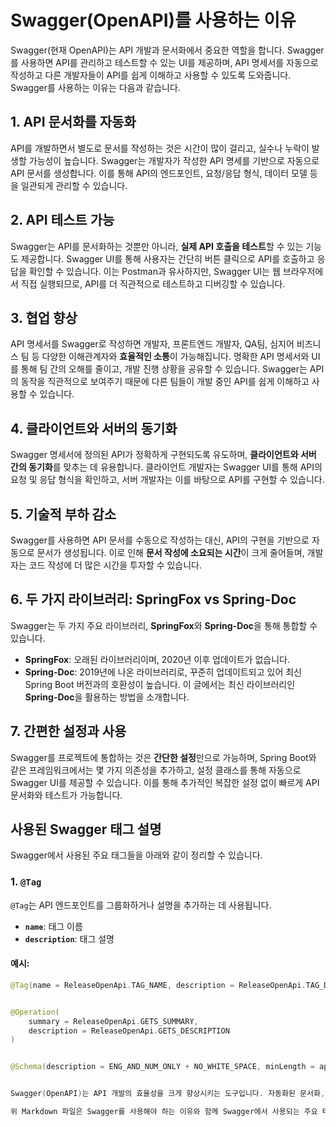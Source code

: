 # Swagger(OpenAPI)를 사용하는 이유

Swagger(현재 OpenAPI)는 API 개발과 문서화에서 중요한 역할을 합니다. Swagger를 사용하면 API를 관리하고 테스트할 수 있는 UI를 제공하며, API 명세서를 자동으로 작성하고 다른 개발자들이 API를 쉽게 이해하고 사용할 수 있도록 도와줍니다. Swagger를 사용하는 이유는 다음과 같습니다.

## 1. API 문서화를 자동화

API를 개발하면서 별도로 문서를 작성하는 것은 시간이 많이 걸리고, 실수나 누락이 발생할 가능성이 높습니다. Swagger는 개발자가 작성한 API 명세를 기반으로 자동으로 API 문서를 생성합니다. 이를 통해 API의 엔드포인트, 요청/응답 형식, 데이터 모델 등을 일관되게 관리할 수 있습니다.

## 2. API 테스트 가능

Swagger는 API를 문서화하는 것뿐만 아니라, **실제 API 호출을 테스트**할 수 있는 기능도 제공합니다. Swagger UI를 통해 사용자는 간단히 버튼 클릭으로 API를 호출하고 응답을 확인할 수 있습니다. 이는 Postman과 유사하지만, Swagger UI는 웹 브라우저에서 직접 실행되므로, API를 더 직관적으로 테스트하고 디버깅할 수 있습니다.

## 3. 협업 향상

API 명세서를 Swagger로 작성하면 개발자, 프론트엔드 개발자, QA팀, 심지어 비즈니스 팀 등 다양한 이해관계자와 **효율적인 소통**이 가능해집니다. 명확한 API 명세서와 UI를 통해 팀 간의 오해를 줄이고, 개발 진행 상황을 공유할 수 있습니다. Swagger는 API의 동작을 직관적으로 보여주기 때문에 다른 팀들이 개발 중인 API를 쉽게 이해하고 사용할 수 있습니다.

## 4. 클라이언트와 서버의 동기화

Swagger 명세서에 정의된 API가 정확하게 구현되도록 유도하며, **클라이언트와 서버 간의 동기화**를 맞추는 데 유용합니다. 클라이언트 개발자는 Swagger UI를 통해 API의 요청 및 응답 형식을 확인하고, 서버 개발자는 이를 바탕으로 API를 구현할 수 있습니다.

## 5. 기술적 부하 감소

Swagger를 사용하면 API 문서를 수동으로 작성하는 대신, API의 구현을 기반으로 자동으로 문서가 생성됩니다. 이로 인해 **문서 작성에 소요되는 시간**이 크게 줄어들며, 개발자는 코드 작성에 더 많은 시간을 투자할 수 있습니다.

## 6. 두 가지 라이브러리: SpringFox vs Spring-Doc

Swagger는 두 가지 주요 라이브러리, **SpringFox**와 **Spring-Doc**을 통해 통합할 수 있습니다.

- **SpringFox**: 오래된 라이브러리이며, 2020년 이후 업데이트가 없습니다.
- **Spring-Doc**: 2019년에 나온 라이브러리로, 꾸준히 업데이트되고 있어 최신 Spring Boot 버전과의 호환성이 높습니다. 이 글에서는 최신 라이브러리인 **Spring-Doc**을 활용하는 방법을 소개합니다.

## 7. 간편한 설정과 사용

Swagger를 프로젝트에 통합하는 것은 **간단한 설정**만으로 가능하며, Spring Boot와 같은 프레임워크에서는 몇 가지 의존성을 추가하고, 설정 클래스를 통해 자동으로 Swagger UI를 제공할 수 있습니다. 이를 통해 추가적인 복잡한 설정 없이 빠르게 API 문서화와 테스트가 가능합니다.

## 사용된 Swagger 태그 설명

Swagger에서 사용된 주요 태그들을 아래와 같이 정리할 수 있습니다.

### 1. `@Tag`

`@Tag`는 API 엔드포인트를 그룹화하거나 설명을 추가하는 데 사용됩니다.

- **`name`**: 태그 이름
- **`description`**: 태그 설명

#### 예시:

```kotlin
@Tag(name = ReleaseOpenApi.TAG_NAME, description = ReleaseOpenApi.TAG_DESCRIPTION)


@Operation(
    summary = ReleaseOpenApi.GETS_SUMMARY,
    description = ReleaseOpenApi.GETS_DESCRIPTION
)


@Schema(description = ENG_AND_NUM_ONLY + NO_WHITE_SPACE, minLength = appNameMin, maxLength = appNameMax)


Swagger(OpenAPI)는 API 개발의 효율성을 크게 향상시키는 도구입니다. 자동화된 문서화, 실시간 API 테스트, 협업 향상 등의 이점을 제공하며, 이를 통해 개발자들은 더 빠르고 정확하게 API를 개발하고 관리할 수 있습니다. Swagger 태그를 활용하면 API를 더 직관적으로 문서화하고, 팀 간의 협업을 원활하게 할 수 있습니다.

위 Markdown 파일은 Swagger를 사용해야 하는 이유와 함께 Swagger에서 사용되는 주요 태그들에 대한 설명을 제공합니다. 각 태그에 대한 간단한 예시 코드와 설명도 포함되어 있어 실제 코드와 함께 이해할 수 있도록 구성되었습니다.
```
